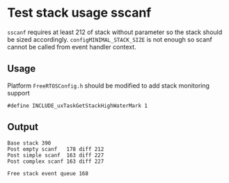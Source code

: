 Test stack usage sscanf
=======================

`sscanf` requires at least 212 of stack without parameter so the stack should be
sized accordingly.
`configMINIMAL_STACK_SIZE` is not enough so scanf cannot be called from event
handler context.


Usage
-----

Platform `FreeRTOSConfig.h` should be modified to add stack monitoring support

    #define INCLUDE_uxTaskGetStackHighWaterMark 1

Output
------

    Base stack 390
    Post empty scanf   178 diff 212
    Post simple scanf  163 diff 227
    Post complex scanf 163 diff 227

    Free stack event queue 168



